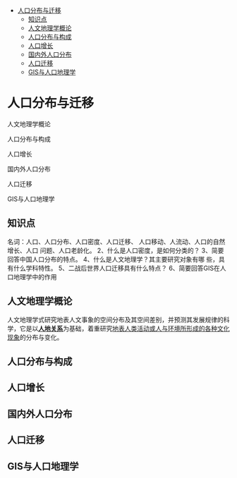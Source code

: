 - [人口分布与迁移](#人口分布与迁移)
  - [知识点](#知识点)
  - [人文地理学概论](#人文地理学概论)
  - [人口分布与构成](#人口分布与构成)
  - [人口增长](#人口增长)
  - [国内外人口分布](#国内外人口分布)
  - [人口迁移](#人口迁移)
  - [GIS与人口地理学](#gis与人口地理学)
# 人口分布与迁移
人文地理学概论

人口分布与构成

人口增长

国内外人口分布

人口迁移

GIS与人口地理学

## 知识点
名词：人口、人口分布、人口密度、人口迁移、
人口移动、人流动、人口的自然增长、人口
问题、人口老龄化。
2、什么是人口密度，是如何分类的？
3、简要回答中国人口分布的特点。
4、什么是人文地理学？其主要研究对象有哪
些，具有什么学科特性。
5、二战后世界人口迁移具有什么特点？
6、简要回答GIS在人口地理学中的作用

## 人文地理学概论
人文地理学式研究地表人文事象的空间分布及其空间差别，并预测其发展规律的科学，它是以<u>**人地关系**</u>为基础，着重研究<u>地表人类活动或人与环境所形成的各种文化现象</u>的分布与变化。

## 人口分布与构成

## 人口增长

## 国内外人口分布

## 人口迁移

## GIS与人口地理学